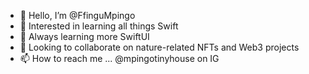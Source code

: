 - 👋 Hello, I’m @FfinguMpingo
- 👀 Interested in learning all things Swift
- 🌱 Always learning more SwiftUI
- 💞️ Looking to collaborate on nature-related NFTs and Web3 projects
- 📫 How to reach me ... @mpingotinyhouse on IG

<!---
FfinguMpingo/FfinguMpingo is a ✨ special ✨ repository because its `README.md` (this file) appears on your GitHub profile.
You can click the Preview link to take a look at your changes.
--->
